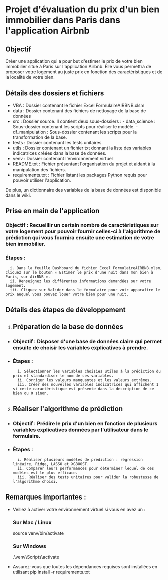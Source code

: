 # Projet d'évaluation du prix d'un bien immobilier dans Paris dans l'application Airbnb

## Objectif

Créer une application qui a pour but d'estimer le prix de votre bien immobilier situé à Paris sur l'application Airbnb.  Elle vous permettra de proposer votre logement au juste prix en fonction des caractéristiques et de la localité de votre bien.

## Détails des dossiers et fichiers

- VBA : Dossier contenant le fichier Excel FormulaireAIRBNB.xlsm
- data : Dossier contenant des fichiers de nettoyage de la base de données
- src : Dossier source. Il contient deux sous-dossiers : 
        - data_science : Sous-dossier contenant les scripts pour réaliser le modèle.
        - df_manipulation : Sous-dossier contenant les scripts pour la transformation de la base.
- tests : Dossier contenant les tests unitaires.
- utils : Dossier contenant un fichier txt donnant la liste des variables indicatrices créées dans la base de données.
- venv : Dossier contenant l'environnement virtuel
- README.txt : Fichier présentant l'organisation du projet et aidant à la manipulation des fichiers.
- requirements.txt : Fichier listant les packages Python requis pour pouvoir utiliser l'application.  

De plus, un dictionnaire des variables de la base de données est disponible dans le wiki. 

## Prise en main de l'application

### Objectif : Recueillir un certain nombre de caractéristiques sur votre logement pour pouvoir fournir celles-ci à l'algorithme de prédiction qui vous fournira ensuite une estimation de votre bien immobilier.

### Étapes : 
      i. Dans la feuille Dashboard du fichier Excel FormulaireAIRBNB.xlsm, cliquez sur le bouton « Estimer le prix d'une nuit dans mon bien à Paris, sur AirBNB ».
      ii. Renseignez les différentes informations demandées sur votre logement.
      iii. Cliquez sur Valider dans le formulaire pour voir apparaître le prix auquel vous pouvez louer votre bien pour une nuit.

## Détails des étapes de développement

1. ## Préparation de la base de données

  - ### Objectif : Disposer d'une base de données claire qui permet ensuite de choisir les variables explicatives à prendre.

  - ### Étapes : 
          i. Sélectionner les variables choisies utiles à la prédiction du prix et standardiser le nom de ces variables.
          ii. Corriger les valeurs manquantes et les valeurs extrêmes. 
          iii. Créer des nouvelles variables indicatrices qui affichent 1 si cette caractéristique est présente dans la description de ce bien ou 0 sinon. 

2. ## Réaliser l'algorithme de prédiction

  - ### Objectif : Prédire le prix d'un bien en fonction de plusieurs variables explicatives données par l'utilisateur dans le formulaire.

  - ### Étapes : 
          i. Réaliser plusieurs modèles de prédiction : régression linéaire, Ridge, LASSO et XGBOOST.
          ii. Comparer leurs performances pour déterminer lequel de ces modèles est le plus efficace.
          iii. Réaliser des tests unitaires pour valider la robustesse de l'algorithme choisi.

## Remarques importantes :

  - Veillez à activer votre environnement virtuel si vous en avez un :
    ### Sur Mac / Linux
    source venv/bin/activate
    ### Sur Windows
    .\venv\Scripts\activate

  - Assurez-vous que toutes les dépendances requises sont installées en utilisant
    pip install -r requirements.txt
